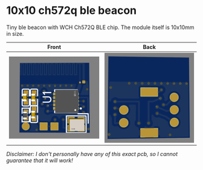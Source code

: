# 10x10 ch572q ble beacon

Tiny ble beacon with WCH Ch572Q BLE chip. The module itself is 10x10mm in size.


Front           |  Back
:-------------------------:|:-------------------------:
![](pcb_front.png)  |  ![](pcb_back.png)

*Disclaimer: I don't personally have any of this exact pcb, so I cannot guarantee that it will work!*

